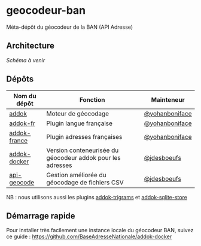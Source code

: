 # geocodeur-ban
Méta-dépôt du géocodeur de la BAN (API Adresse)

## Architecture

*Schéma à venir*

## Dépôts

| Nom du dépôt | Fonction | Mainteneur |
| --- | --- | --- |
| [addok](https://github.com/addok/addok) | Moteur de géocodage | [@yohanboniface](https://github.com/yohanboniface) |
| [addok-fr](https://github.com/addok/addok-fr) | Plugin langue française | [@yohanboniface](https://github.com/yohanboniface) |
| [addok-france](https://github.com/addok/addok-france) | Plugin adresses françaises | [@yohanboniface](https://github.com/yohanboniface) |
| [addok-docker](https://github.com/BaseAdresseNationale/addok-docker) | Version conteneurisée du géocodeur addok pour les adresses | [@jdesboeufs](https://github.com/jdesboeufs) |
| [api-geocode](https://github.com/BaseAdresseNationale/api-geocode) | Gestion améliorée du géocodage de fichiers CSV | [@jdesboeufs](https://github.com/jdesboeufs) |

NB : nous utilisons aussi les plugins [addok-trigrams](https://github.com/addok/addok-trigrams) et [addok-sqlite-store](https://github.com/addok/addok-sqlite-store)

## Démarrage rapide

Pour installer très facilement une instance locale du géocodeur BAN, suivez ce guide : https://github.com/BaseAdresseNationale/addok-docker
